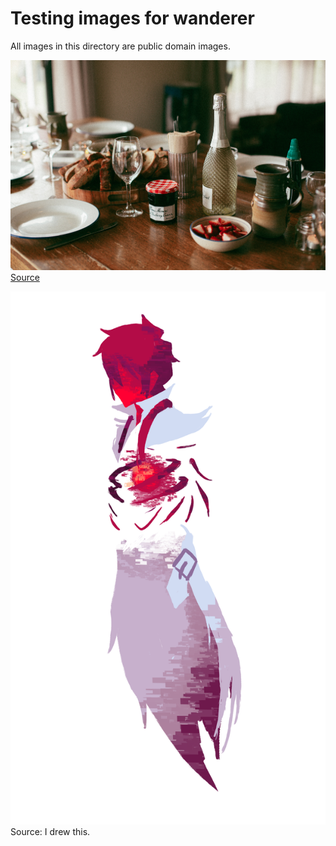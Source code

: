 # Testing images for wanderer

All images in this directory are public domain images.

![](./bread-food-brunch-lunch.jpg)
[Source](https://www.pexels.com/photo/bread-food-brunch-lunch-3326103/)

![](./IMG_0099.PNG)
Source: I drew this.